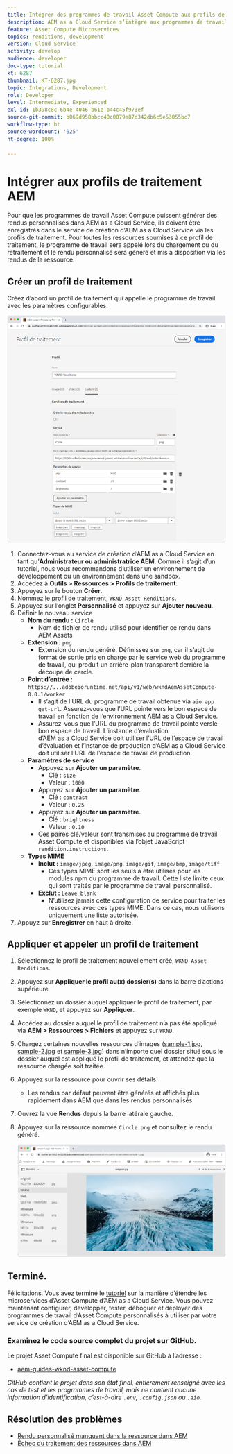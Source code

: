 ```yaml
---
title: Intégrer des programmes de travail Asset Compute aux profils de traitement AEM
description: AEM as a Cloud Service s’intègre aux programmes de travail Asset Compute déployés vers Adobe I/O Runtime via les profils de traitement AEM Assets. Les profils de traitement sont configurés dans le service de création pour traiter des ressources spécifiques à l’aide de programmes de travail personnalisés et pour stocker les fichiers générés par les programmes de travail en tant que rendus de ressources.
feature: Asset Compute Microservices
topics: renditions, development
version: Cloud Service
activity: develop
audience: developer
doc-type: tutorial
kt: 6287
thumbnail: KT-6287.jpg
topic: Integrations, Development
role: Developer
level: Intermediate, Experienced
exl-id: 1b398c8c-6b4e-4046-b61e-b44c45f973ef
source-git-commit: b069d958bbcc40c0079e87d342db6c5e53055bc7
workflow-type: ht
source-wordcount: '625'
ht-degree: 100%

---
```


# Intégrer aux profils de traitement AEM

Pour que les programmes de travail Asset Compute puissent générer des rendus personnalisés dans AEM as a Cloud Service, ils doivent être enregistrés dans le service de création d’AEM as a Cloud Service via les profils de traitement. Pour toutes les ressources soumises à ce profil de traitement, le programme de travail sera appelé lors du chargement ou du retraitement et le rendu personnalisé sera généré et mis à disposition via les rendus de la ressource.

## Créer un profil de traitement

Créez d’abord un profil de traitement qui appelle le programme de travail avec les paramètres configurables.

![Profil de traitement.](./assets/processing-profiles/new-processing-profile.png)

1. Connectez-vous au service de création d’AEM as a Cloud Service en tant qu’__Administrateur ou administratrice AEM__. Comme il s’agit d’un tutoriel, nous vous recommandons d’utiliser un environnement de développement ou un environnement dans une sandbox.
1. Accédez à __Outils > Ressources > Profils de traitement__.
1. Appuyez sur le bouton __Créer__.
1. Nommez le profil de traitement, `WKND Asset Renditions`.
1. Appuyez sur l’onglet __Personnalisé__ et appuyez sur __Ajouter nouveau__.
1. Définir le nouveau service
   + __Nom du rendu :__ `Circle`
      + Nom de fichier de rendu utilisé pour identifier ce rendu dans AEM Assets
   + __Extension :__ `png`
      + Extension du rendu généré. Définissez sur `png`, car il s’agit du format de sortie pris en charge par le service web du programme de travail, qui produit un arrière-plan transparent derrière la découpe de cercle.
   + __Point d’entrée :__ `https://...adobeioruntime.net/api/v1/web/wkndAemAssetCompute-0.0.1/worker`
      + Il s’agit de l’URL du programme de travail obtenue via `aio app get-url`. Assurez-vous que l’URL pointe vers le bon espace de travail en fonction de l’environnement AEM as a Cloud Service.
      + Assurez-vous que l’URL du programme de travail pointe versle bon espace de travail. L’instance d’évaluation d’AEM as a Cloud Service doit utiliser l’URL de l’espace de travail d’évaluation et l’instance de production d’AEM as a Cloud Service doit utiliser l’URL de l’espace de travail de production.
   + __Paramètres de service__
      + Appuyez sur __Ajouter un paramètre__.
         + Clé : `size`
         + Valeur : `1000`
      + Appuyez sur __Ajouter un paramètre__.
         + Clé : `contrast`
         + Valeur : `0.25`
      + Appuyez sur __Ajouter un paramètre__.
         + Clé : `brightness`
         + Valeur : `0.10`
      + Ces paires clé/valeur sont transmises au programme de travail Asset Compute et disponibles via l’objet JavaScript `rendition.instructions`.
   + __Types MIME__
      + __Inclut :__ `image/jpeg`, `image/png`, `image/gif`, `image/bmp`, `image/tiff`
         + Ces types MIME sont les seuls à être utilisés pour les modules npm du programme de travail. Cette liste limite ceux qui sont traités par le programme de travail personnalisé.
      + __Exclut :__ `Leave blank`
         + N’utilisez jamais cette configuration de service pour traiter les ressources avec ces types MIME. Dans ce cas, nous utilisons uniquement une liste autorisée.
1. Appuyz sur __Enregistrer__ en haut à droite.

## Appliquer et appeler un profil de traitement

1. Sélectionnez le profil de traitement nouvellement créé, `WKND Asset Renditions`.
1. Appuyez sur __Appliquer le profil au(x) dossier(s)__ dans la barre d’actions supérieure
1. Sélectionnez un dossier auquel appliquer le profil de traitement, par exemple `WKND`, et appuyez sur __Appliquer__.
1. Accédez au dossier auquel le profil de traitement n’a pas été appliqué via __AEM > Ressources > Fichiers__ et appuyez sur `WKND`.
1. Chargez certaines nouvelles ressources d’images ([sample-1.jpg](../assets/samples/sample-1.jpg), [sample-2.jpg](../assets/samples/sample-2.jpg) et [sample-3.jpg](../assets/samples/sample-3.jpg)) dans n’importe quel dossier situé sous le dossier auquel est appliqué le profil de traitement, et attendez que la ressource chargée soit traitée.
1. Appuyez sur la ressource pour ouvrir ses détails.
   + Les rendus par défaut peuvent être générés et affichés plus rapidement dans AEM que dans les rendus personnalisés.
1. Ouvrez la vue __Rendus__ depuis la barre latérale gauche.
1. Appuyez sur la ressource nommée `Circle.png` et consultez le rendu généré.

   ![Rendu généré.](./assets/processing-profiles/rendition.png)

## Terminé.

Félicitations. Vous avez terminé le [tutoriel](../overview.md) sur la manière d’étendre les microservices d’Asset Compute d’AEM as a Cloud Service. Vous pouvez maintenant configurer, développer, tester, déboguer et déployer des programmes de travail d’Asset Compute personnalisés à utiliser par votre service de création d’AEM as a Cloud Service.

### Examinez le code source complet du projet sur GitHub.

Le projet Asset Compute final est disponible sur GitHub à l’adresse :

+ [aem-guides-wknd-asset-compute](https://github.com/adobe/aem-guides-wknd-asset-compute)

_GitHub contient le projet dans son état final, entièrement renseigné avec les cas de test et les programmes de travail, mais ne contient aucune information d’identification, c’est-à-dire `.env`, `.config.json` ou `.aio`._

## Résolution des problèmes

+ [Rendu personnalisé manquant dans la ressource dans AEM](../troubleshooting.md#custom-rendition-missing-from-asset)
+ [Échec du traitement des ressources dans AEM](../troubleshooting.md#asset-processing-fails)
